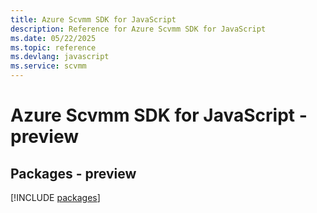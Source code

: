 ```yaml
---
title: Azure Scvmm SDK for JavaScript
description: Reference for Azure Scvmm SDK for JavaScript
ms.date: 05/22/2025
ms.topic: reference
ms.devlang: javascript
ms.service: scvmm
---
```

# Azure Scvmm SDK for JavaScript - preview
## Packages - preview
[!INCLUDE [packages](scvmm-index.md)]